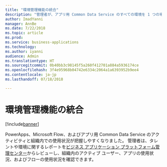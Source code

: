 ```yaml
---
title: "環境管理機能の統合"
description: "管理者が、アプリ用 Common Data Service のすべての環境を 1 つの場所からプロビジョニングし、監視し、管理できるようになります"
author: ImadYanni
manager: AnnBe
ms.date: 7/22/2018
ms.topic: article
ms.prod: 
ms.service: business-applications
ms.technology: 
ms.author: iyanni
audience: Admin
ms.translationtype: HT
ms.sourcegitcommit: 0b40bb3c98145f5a260f412701a884a5936174ce
ms.openlocfilehash: 3f4e95968b04742e6334c2064a1a6393952b9ee4
ms.contentlocale: ja-jp
ms.lasthandoff: 07/18/2018

---
```

# <a name="unified-environment-administration"></a>環境管理機能の統合


[!include[banner](../../includes/banner.md)]

PowerApps、Microsoft Flow、およびアプリ用 Common Data Service のアクティビティと組織内での使用状況が把握しやすくなりました。 管理者は、タレントや環境に関するレポートを[ビジネス アプリケーション プラットフォーム管理センター](https://go.microsoft.com/fwlink/?linkid=875536)からレビューし、組織内のアクティブ ユーザー、アプリの使用状況、およびフローの使用状況を確認できます。

